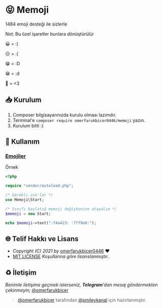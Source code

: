 # 😝 Memoji 

1484 emoji desteği ile sizlerle

Not: Bu özel işaretler bunlara dönüştürülür

😀 = :)

😔 = :(

😁 = :D

😁 = :d

💙 = <3

## 📥 Kurulum

1. Composer bilgisayarınızda kurulu olması lazımdır.
2. Terminal'e `composer require omerfarukbicer0446/memoji` yazın.
3. Kurulum bitti :) 

## 📒 Kullanım

### [Emojiler](https://github.com/omerfarukbicer0446/memoji/blob/main/emojis.md)

Örnek
```php
<?php

require "vendor/autoload.php";

/* Gerekli use'lar */
use Memoji\Start;

/* Sınıfı başlatığ memoji değişkenine atayalım */
$memoji = new Start;

echo $memoji->text(":f4a423: :7ff9e0:");
```

## 🌐 Telif Hakkı ve Lisans

* *Copyright (C) 2021 by* [omerfarukbicer0446](https://github.com/omerfarukbicer0446) ❤️️
* [MIT LICENSE](https://github.com/omerfarukbicer0446/memoji/blob/master/LICENSE) *Koşullarına göre lisanslanmıştır..*

## ♻️ İletişim

*Benimle iletişime geçmek isterseniz, **Telegram**'dan mesaj göndermekten çekinmeyin;* [@omerfarukbicer](https://t.me/omerfarukbicer)


> [@omerfarukbicer](https://t.me/omerfarukbicer) tarafından [@smileykanal](https://t.me/smileykanal) için hazırlanmıştır.
